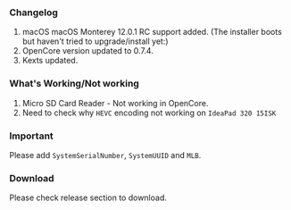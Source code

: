 
### Changelog
 1. macOS macOS Monterey 12.0.1 RC support added. (The installer boots but haven't tried to upgrade/install yet:)
 2. OpenCore version updated to 0.7.4.
 3. Kexts updated.


### What's Working/Not working
 1. Micro SD Card Reader - Not working in OpenCore.
 2. Need to check why `HEVC` encoding not working on `IdeaPad 320 15ISK`


### Important
Please add `SystemSerialNumber`, `SystemUUID` and `MLB`.


### Download
Please check release section to download.
